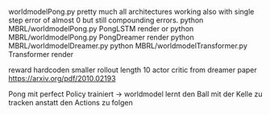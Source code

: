 worldmodelPong.py pretty much all architectures working also with single step error of almost 0 but still compounding errors.
python MBRL/worldmodelPong.py PongLSTM render or python MBRL/worldmodelPong.py PongDreamer render
python MBRL/worldmodelDreamer.py 
python MBRL/worldmodelTransformer.py Transformer render



reward hardcoden
smaller rollout length 10
actor critic from dreamer paper https://arxiv.org/pdf/2010.02193





Pong mit perfect Policy trainiert -> worldmodel lernt den Ball mit der Kelle zu tracken anstatt den Actions zu folgen


